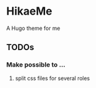 # HikaeMe
A Hugo theme for me

## TODOs

### Make possible to ...
1. split css files for several roles

